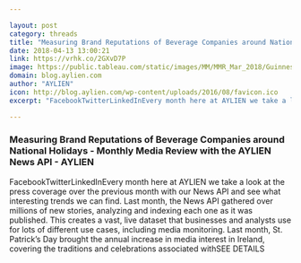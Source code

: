 ```yaml
---

layout: post
category: threads
title: "Measuring Brand Reputations of Beverage Companies around National Holidays - Monthly Media Review with the AYLIEN News API - AYLIEN"
date: 2018-04-13 13:00:21
link: https://vrhk.co/2GXvD7P
image: https://public.tableau.com/static/images/MM/MMR_Mar_2018/Guinness/1_rss.png
domain: blog.aylien.com
author: "AYLIEN"
icon: http://blog.aylien.com/wp-content/uploads/2016/08/favicon.ico
excerpt: "FacebookTwitterLinkedInEvery month here at AYLIEN we take a look at the press coverage over the previous month with our News API and see what interesting trends we can find. Last month, the News API gathered over millions of new stories, analyzing and indexing each one as it was published. This creates a vast, live dataset that businesses and analysts use for lots of different use cases, including media monitoring. Last month, St. Patrick’s Day brought the annual increase in media interest in Ireland, covering the traditions and celebrations associated withSEE DETAILS"

---
```


### Measuring Brand Reputations of Beverage Companies around National Holidays - Monthly Media Review with the AYLIEN News API - AYLIEN

FacebookTwitterLinkedInEvery month here at AYLIEN we take a look at the press coverage over the previous month with our News API and see what interesting trends we can find. Last month, the News API gathered over millions of new stories, analyzing and indexing each one as it was published. This creates a vast, live dataset that businesses and analysts use for lots of different use cases, including media monitoring. Last month, St. Patrick’s Day brought the annual increase in media interest in Ireland, covering the traditions and celebrations associated withSEE DETAILS